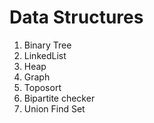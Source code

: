 Data Structures
=============

1. Binary Tree
2. LinkedList
3. Heap
4. Graph
 1. Toposort
 2. Bipartite checker
5. Union Find Set



